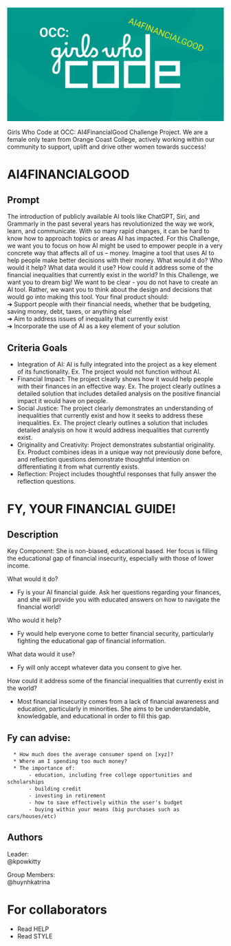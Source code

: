 ![alt text](https://github.com/kpowkitty/fy/blob/main/res/gwc-ai4financialgood-logo.png?raw=true)

Girls Who Code at OCC: AI4FinancialGood Challenge Project. We are a female only team from Orange Coast College, actively working within our community to support, uplift and drive other women towards success!

# AI4FINANCIALGOOD

## Prompt  

The introduction of publicly available AI tools like ChatGPT, Siri, and Grammarly in the past several years has revolutionized the way we work, learn, and communicate. With so many rapid changes, it can be hard to know how to approach topics or areas AI has impacted. For this Challenge, we want you to focus on how AI might be used to empower people in a very concrete way that affects all of us – money. Imagine a tool that uses AI to help people make better decisions with their money. What would it do? Who would it help? What data would it use? How could it address some of the financial inequalities that currently exist in the world? In this Challenge, we want you to dream big! We want to be clear - you do not have to create an AI tool. Rather, we want you to think about the design and decisions that would go into making this tool. Your final product should:  
➔ Support people with their financial needs, whether that be budgeting, saving
money, debt, taxes, or anything else!  
➔ Aim to address issues of inequality that currently exist  
➔ Incorporate the use of AI as a key element of your solution  

## Criteria Goals

- Integration of AI: AI is fully integrated into the project as a key element of its functionality. Ex. The project would not function without AI.
- Financial Impact: The project clearly shows how it would help people with their finances in an effective way. Ex. The project clearly outlines a detailed solution that includes detailed analysis on the positive financial impact it would have on people.
- Social Justice: The project clearly demonstrates an understanding of inequalities that currently exist and how it seeks to address these inequalities. Ex. The project clearly outlines a solution that includes detailed analysis on how it would address inequalities that currently exist.
- Originality and Creativity: Project demonstrates substantial originality. Ex. Product combines ideas in a unique way not previously done before, and reflection questions demonstrate thoughtful intention on differentiating it from what currently exists.
- Reflection: Project includes thoughtful responses that fully answer the reflection questions.

# FY, YOUR FINANCIAL GUIDE!

## Description

Key Component: She is non-biased, educational based. Her focus is filling the educational gap of financial insecurity, especially with those of lower income.

What would it do?  
- Fy is your AI financial guide.  Ask her questions regarding your finances, and she will provide you with educated answers on how to navigate the financial world!  

Who would it help?  
- Fy would help everyone come to better financial security, particularly fighting the educational gap of financial information.  

What data would it use?   
- Fy will only accept whatever data you consent to give her.  

How could it address some of the financial inequalities that currently exist in the world?  
- Most financial insecurity comes from a lack of financial awareness and education, particularly in minorities. She aims to be understandable, knowledgable, and educational in order to fill this gap.  

## Fy can advise:  
      * How much does the average consumer spend on [xyz]?  
      * Where am I spending too much money?  
      * The importance of:  
           - education, including free college opportunities and scholarships  
           - building credit
           - investing in retirement
           - how to save effectively within the user's budget
           - buying within your means (big purchases such as cars/houses/etc)
      
  
## Authors

  Leader:  
    @kpowkitty

  Group Members:  
     @huynhkatrina
     
# For collaborators
* Read HELP
* Read STYLE
